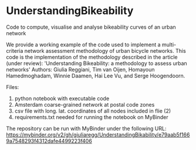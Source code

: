 # UnderstandingBikeability
Code to compute, visualise and analyse bikeability curves of an urban network

We provide a working example of the code used to implement a multi-criteria network assessment methodology of urban bicycle networks. This code is the implementation of the methodology described in the article (under review): 'Understanding Bikeability: a methodology to assess urban networks' Authors: Giulia Reggiani, Tim van Oijen, Homayoun Hamedmoghadam, Winnie Daamen, Hai Lee Vu, and Serge Hoogendoorn. 

Files: 
1) python notebook with executable code 
2) Amsterdam coarse-grained network at postal code zones 
3) csv file with long. lat. coordinates of all nodes included in flie (2) 
4) requirements.txt needed for running the notebook on MyBinder

The repository can be run with MyBinder under the following URL:
https://mybinder.org/v2/gh/giuliaregg/UnderstandingBikability/e79aab5f1669a7548293f4312dafe4499223f406 




